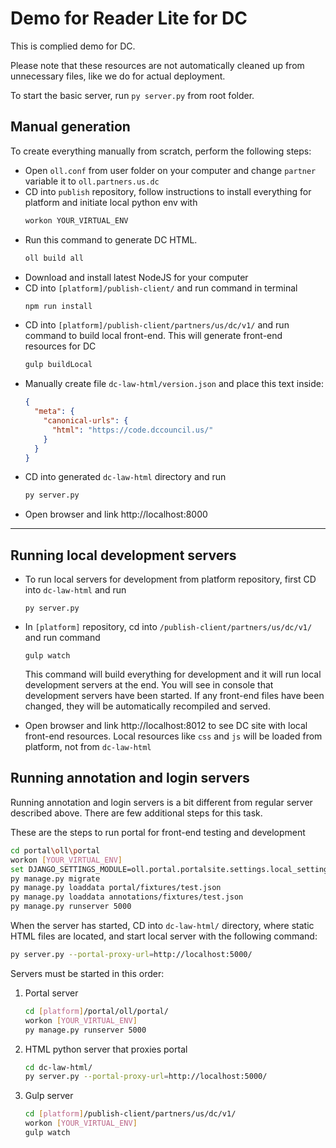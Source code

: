 # Demo for Reader Lite for DC
This is complied demo for DC. 

Please note that these resources are not automatically cleaned up from unnecessary files, like we do for actual deployment. 

To start the basic server, run `py server.py` from root folder.


## Manual generation
To create everything manually from scratch, perform the following steps:

- Open `oll.conf` from user folder on your computer and change `partner` variable it to `oll.partners.us.dc`
- CD into `publish` repository, follow instructions to install everything for platform and initiate local python env with
  ```bash
  workon YOUR_VIRTUAL_ENV
  ```
- Run this command to generate DC HTML.
  ```bash
  oll build all
  ```
- Download and install latest NodeJS for your computer
- CD into `[platform]/publish-client/` and run command in terminal 
  ```bash
  npm run install
  ```
- CD into `[platform]/publish-client/partners/us/dc/v1/` and run command to build local front-end. This will generate front-end resources for DC
  ```bash
  gulp buildLocal
  ```
- Manually create file `dc-law-html/version.json` and place this text inside:
  ```json
  {
    "meta": {
      "canonical-urls": {
        "html": "https://code.dccouncil.us/"
      }
    }
  }
  ```
- CD into generated `dc-law-html` directory and run 
  ```bash
  py server.py
  ```
- Open browser and link http://localhost:8000

---

## Running local development servers
- To run local servers for development from platform repository, first CD into `dc-law-html` and run 
  ```
  py server.py
  ``` 
- In `[platform]` repository, cd into `/publish-client/partners/us/dc/v1/` and run command 
  
  ```
  gulp watch
  ```

  This command will build everything for development and it will run local development servers at the end. You will see in console that development servers have been started. If any front-end files have been changed, they will be automatically recompiled and served.
- Open browser and link http://localhost:8012 to see DC site with local front-end resources. Local resources like `css` and `js` will be loaded from platform, not from `dc-law-html`

## Running annotation and login servers
Running annotation and login servers is a bit different from regular server described above. There are few additional steps for this task.

These are the steps to run portal for front-end testing and development

```bash
cd portal\oll\portal
workon [YOUR_VIRTUAL_ENV]
set DJANGO_SETTINGS_MODULE=oll.portal.portalsite.settings.local_settings
py manage.py migrate
py manage.py loaddata portal/fixtures/test.json 
py manage.py loaddata annotations/fixtures/test.json
py manage.py runserver 5000
```

When the server has started, CD into `dc-law-html/` directory, where static HTML files are located, and start local server with the following command:

```bash
py server.py --portal-proxy-url=http://localhost:5000/
```

Servers must be started in this order:

1. Portal server
    ```bash
    cd [platform]/portal/oll/portal/
    workon [YOUR_VIRTUAL_ENV]
    py manage.py runserver 5000
    ```
2. HTML python server that proxies portal
    ```bash
    cd dc-law-html/
    py server.py --portal-proxy-url=http://localhost:5000/
    ```
3. Gulp server
    ```bash
    cd [platform]/publish-client/partners/us/dc/v1/
    workon [YOUR_VIRTUAL_ENV]
    gulp watch
    ```
